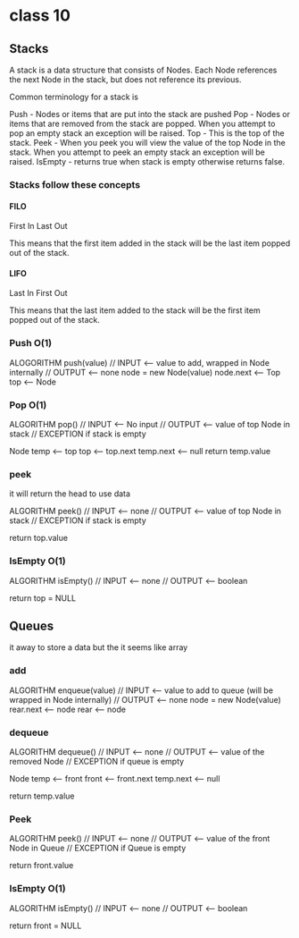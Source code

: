# class 10

## Stacks 

A stack is a data structure that consists of Nodes. Each Node references the next Node in the stack, but does not reference its previous.

Common terminology for a stack is

Push - Nodes or items that are put into the stack are pushed
Pop - Nodes or items that are removed from the stack are popped. When you attempt to pop an empty stack an exception will be raised.
Top - This is the top of the stack.
Peek - When you peek you will view the value of the top Node in the stack. When you attempt to peek an empty stack an exception will be raised.
IsEmpty - returns true when stack is empty otherwise returns false.

### Stacks follow these concepts

#### FILO

First In Last Out

This means that the first item added in the stack will be the last item popped out of the stack.

#### LIFO

Last In First Out

This means that the last item added to the stack will be the first item popped out of the stack.

### Push O(1)

ALOGORITHM push(value)
// INPUT <-- value to add, wrapped in Node internally
// OUTPUT <-- none
   node = new Node(value)
   node.next <-- Top
   top <-- Node

### Pop O(1)

ALGORITHM pop()
// INPUT <-- No input
// OUTPUT <-- value of top Node in stack
// EXCEPTION if stack is empty

   Node temp <-- top
   top <-- top.next
   temp.next <-- null
   return temp.value

### peek

it will return the head to use data


ALGORITHM peek()
// INPUT <-- none
// OUTPUT <-- value of top Node in stack
// EXCEPTION if stack is empty

   return top.value


### IsEmpty O(1)

ALGORITHM isEmpty()
// INPUT <-- none
// OUTPUT <-- boolean

return top = NULL

## Queues

it away to store a data but the it seems like array 

### add

ALGORITHM enqueue(value)
// INPUT <-- value to add to queue (will be wrapped in Node internally)
// OUTPUT <-- none
   node = new Node(value)
   rear.next <-- node
   rear <-- node

### dequeue

ALGORITHM dequeue()
// INPUT <-- none
// OUTPUT <-- value of the removed Node
// EXCEPTION if queue is empty

   Node temp <-- front
   front <-- front.next
   temp.next <-- null

   return temp.value

### Peek

ALGORITHM peek()
// INPUT <-- none
// OUTPUT <-- value of the front Node in Queue
// EXCEPTION if Queue is empty

   return front.value


### IsEmpty O(1)

ALGORITHM isEmpty()
// INPUT <-- none
// OUTPUT <-- boolean

return front = NULL